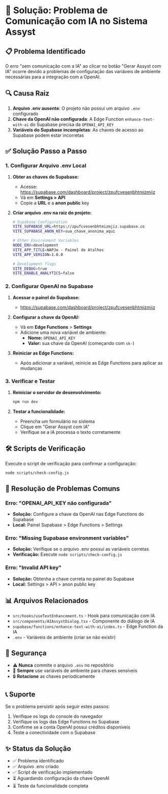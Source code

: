 # 🔧 Solução: Problema de Comunicação com IA no Sistema Assyst

## 📋 Problema Identificado

O erro "sem comunicação com a IA" ao clicar no botão "Gerar Assyst com IA" ocorre devido a problemas de configuração das variáveis de ambiente necessárias para a integração com a OpenAI.

## 🔍 Causa Raiz

1. **Arquivo .env ausente**: O projeto não possui um arquivo `.env` configurado
2. **Chave da OpenAI não configurada**: A Edge Function `enhance-text-with-ai` do Supabase precisa da `OPENAI_API_KEY`
3. **Variáveis do Supabase incompletas**: As chaves de acesso ao Supabase podem estar incorretas

## ✅ Solução Passo a Passo

### 1. Configurar Arquivo .env Local

1. **Obter as chaves do Supabase:**
   - Acesse: https://supabase.com/dashboard/project/zpufcvesenbhtmizmjiz
   - Vá em **Settings > API**
   - Copie a **URL** e a **anon public** key

2. **Criar arquivo .env na raiz do projeto:**
   ```bash
   # Supabase Configuration
   VITE_SUPABASE_URL=https://zpufcvesenbhtmizmjiz.supabase.co
   VITE_SUPABASE_ANON_KEY=sua_chave_anonima_aqui
   
   # Other Environment Variables
   NODE_ENV=development
   VITE_APP_TITLE=NAPJe - Painel de Atalhos
   VITE_APP_VERSION=1.0.0
   
   # Development flags
   VITE_DEBUG=true
   VITE_ENABLE_ANALYTICS=false
   ```

### 2. Configurar OpenAI no Supabase

1. **Acessar o painel do Supabase:**
   - https://supabase.com/dashboard/project/zpufcvesenbhtmizmjiz

2. **Configurar a chave da OpenAI:**
   - Vá em **Edge Functions** > **Settings**
   - Adicione uma nova variável de ambiente:
     - **Nome:** `OPENAI_API_KEY`
     - **Valor:** sua chave da OpenAI (começando com `sk-`)

3. **Reiniciar as Edge Functions:**
   - Após adicionar a variável, reinicie as Edge Functions para aplicar as mudanças

### 3. Verificar e Testar

1. **Reiniciar o servidor de desenvolvimento:**
   ```bash
   npm run dev
   ```

2. **Testar a funcionalidade:**
   - Preencha um formulário no sistema
   - Clique em "Gerar Assyst com IA"
   - Verifique se a IA processa o texto corretamente

## 🛠️ Scripts de Verificação

Execute o script de verificação para confirmar a configuração:

```bash
node scripts/check-config.js
```

## 🔧 Resolução de Problemas Comuns

### Erro: "OPENAI_API_KEY não configurada"
- **Solução:** Configure a chave da OpenAI nas Edge Functions do Supabase
- **Local:** Painel Supabase > Edge Functions > Settings

### Erro: "Missing Supabase environment variables"
- **Solução:** Verifique se o arquivo .env possui as variáveis corretas
- **Verificação:** Execute `node scripts/check-config.js`

### Erro: "Invalid API key"
- **Solução:** Obtenha a chave correta no painel do Supabase
- **Local:** Settings > API > anon public key

## 📊 Arquivos Relacionados

- `src/hooks/useTextEnhancement.ts` - Hook para comunicação com IA
- `src/components/AIAssystDialog.tsx` - Componente do diálogo de IA
- `supabase/functions/enhance-text-with-ai/index.ts` - Edge Function da IA
- `.env` - Variáveis de ambiente (criar se não existir)

## 🔐 Segurança

- ⚠️ **Nunca** commite o arquivo `.env` no repositório
- 🔑 **Sempre** use variáveis de ambiente para chaves sensíveis
- 🔒 **Rotacione** as chaves periodicamente

## 📞 Suporte

Se o problema persistir após seguir estes passos:

1. Verifique os logs do console do navegador
2. Verifique os logs das Edge Functions no Supabase
3. Confirme se a conta OpenAI possui créditos disponíveis
4. Teste a conectividade com o Supabase

## ✨ Status da Solução

- ✅ Problema identificado
- ✅ Arquivo .env criado
- ✅ Script de verificação implementado
- ⏳ Aguardando configuração da chave OpenAI
- ⏳ Teste da funcionalidade completa